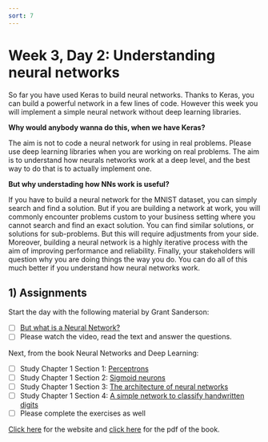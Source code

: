 ```yaml
---
sort: 7
---
```


# Week 3, Day 2: Understanding neural networks

So far you have used Keras to build neural networks. Thanks to Keras, you can build a powerful network in a few lines of code. However this week you will
implement a simple neural network without deep learning libraries.

**Why would anybody wanna do this, when we have Keras?**

The aim is not to code a neural network for using in real problems. Please use deep learning libraries when you are working on real problems. The aim is to understand how neurals networks work at a deep level, and the best way to do that is to actually implement one.

**But why understading how NNs work is useful?**

If you have to build a neural network for the MNIST dataset, you can simply search and find a solution. But if you are building a network at work, you will
commonly encounter problems custom to your business setting where you cannot search and find an exact solution.
You can find similar solutions, or solutions for sub-problems. But this will require adjustments from your side.
Moreover, building a neural network is a highly iterative process with the aim of improving performance and reliability.
Finally, your stakeholders will question why you are doing things the way you do. You can do all of this much better if you understand how neural networks work.

## 1) Assignments

Start the day with the following material by Grant Sanderson:

- [ ] [But what is a Neural Network?](https://www.3blue1brown.com/lessons/neural-networks)
- [ ] Please watch the video, read the text and answer the questions.

Next, from the book Neural Networks and Deep Learning:

- [ ] Study Chapter 1 Section 1: [Perceptrons](http://neuralnetworksanddeeplearning.com/chap1.html#perceptrons)
- [ ] Study Chapter 1 Section 2: [Sigmoid neurons](http://neuralnetworksanddeeplearning.com/chap1.html#sigmoid_neurons)
- [ ] Study Chapter 1 Section 3: [The architecture of neural networks](http://neuralnetworksanddeeplearning.com/chap1.html#the_architecture_of_neural_networks)
- [ ] Study Chapter 1 Section 4: [A simple network to classify handwritten digits](http://neuralnetworksanddeeplearning.com/chap1.html#a_simple_network_to_classify_handwritten_digits)
- [ ] Please complete the exercises as well

[Click here](http://neuralnetworksanddeeplearning.com/) for the website and [click here](https://static.latexstudio.net/article/2018/0912/neuralnetworksanddeeplearning.pdf) for the pdf of the book.
